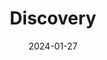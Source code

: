 ---
title: "Discovery"
description: "Teaching through discovery ficition generated on the fly using LLMs."
date: 2024-01-27
url: "https://devpost.com/software/discovery-fek1wr"
image: "assets/img/discovery.jpg"
---